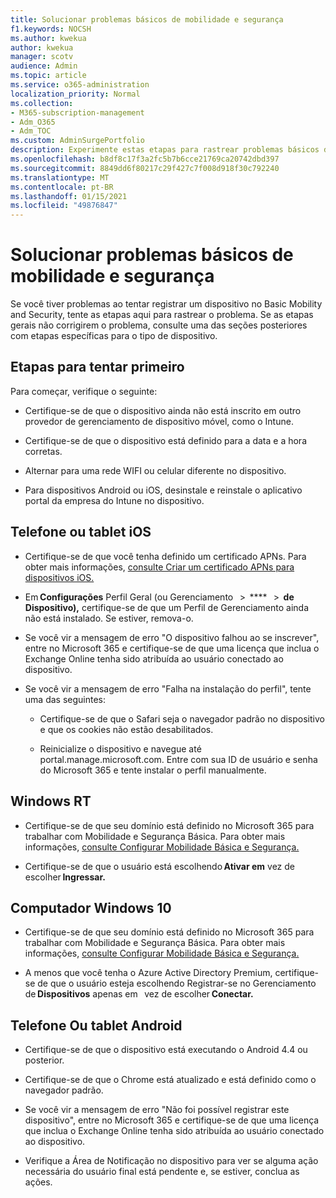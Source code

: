 ```yaml
---
title: Solucionar problemas básicos de mobilidade e segurança
f1.keywords: NOCSH
ms.author: kwekua
author: kwekua
manager: scotv
audience: Admin
ms.topic: article
ms.service: o365-administration
localization_priority: Normal
ms.collection:
- M365-subscription-management
- Adm_O365
- Adm_TOC
ms.custom: AdminSurgePortfolio
description: Experimente estas etapas para rastrear problemas básicos de mobilidade e segurança
ms.openlocfilehash: b8df8c17f3a2fc5b7b6cce21769ca20742dbd397
ms.sourcegitcommit: 8849dd6f80217c29f427c7f008d918f30c792240
ms.translationtype: MT
ms.contentlocale: pt-BR
ms.lasthandoff: 01/15/2021
ms.locfileid: "49876847"
---
```

# <a name="troubleshoot-basic-mobility-and-security"></a>Solucionar problemas básicos de mobilidade e segurança

Se você tiver problemas ao tentar registrar um dispositivo no Basic Mobility and Security, tente as etapas aqui para rastrear o problema. Se as etapas gerais não corrigirem o problema, consulte uma das seções posteriores com etapas específicas para o tipo de dispositivo.

## <a name="steps-to-try-first"></a>Etapas para tentar primeiro

Para começar, verifique o seguinte:

- Certifique-se de que o dispositivo ainda não está inscrito em outro provedor de gerenciamento de dispositivo móvel, como o Intune.

- Certifique-se de que o dispositivo está definido para a data e a hora corretas.

- Alternar para uma rede WIFI ou celular diferente no dispositivo.

- Para dispositivos Android ou iOS, desinstale e reinstale o aplicativo portal da empresa do Intune no dispositivo. 

## <a name="ios-phone-or-tablet"></a>Telefone ou tablet iOS

- Certifique-se de que você tenha definido um certificado APNs. Para obter mais informações, [consulte Criar um certificado APNs para dispositivos iOS.](create-an-apns-certificate-for-ios-devices.md)

- Em **Configurações** Perfil Geral (ou Gerenciamento   >  ****   >  **de Dispositivo),** certifique-se de que um Perfil de Gerenciamento ainda não está instalado. Se estiver, remova-o.

- Se você vir a mensagem de erro "O dispositivo falhou ao se inscrever", entre no Microsoft 365 e certifique-se de que uma licença que inclua o Exchange Online tenha sido atribuída ao usuário conectado ao dispositivo.

- Se você vir a mensagem de erro "Falha na instalação do perfil", tente uma das seguintes:

    - Certifique-se de que o Safari seja o navegador padrão no dispositivo e que os cookies não estão desabilitados.

    - Reinicialize o dispositivo e navegue até portal.manage.microsoft.com. Entre com sua ID de usuário e senha do Microsoft 365 e tente instalar o perfil manualmente.

## <a name="windows-rt"></a>Windows RT

- Certifique-se de que seu domínio está definido no Microsoft 365 para trabalhar com Mobilidade e Segurança Básica. Para obter mais informações, [consulte Configurar Mobilidade Básica e Segurança.](set-up.md)
    
- Certifique-se de que o usuário está escolhendo **Ativar em** vez de   escolher **Ingressar.**

## <a name="windows-10-pc"></a>Computador Windows 10

- Certifique-se de que seu domínio está definido no Microsoft 365 para trabalhar com Mobilidade e Segurança Básica. Para obter mais informações, [consulte Configurar Mobilidade Básica e Segurança.](set-up.md)
    
- A menos que você tenha o Azure Active Directory Premium, certifique-se de que o usuário esteja escolhendo Registrar-se no Gerenciamento de **Dispositivos** apenas em   vez de escolher **Conectar.**

## <a name="android-phone-or-tablet"></a>Telefone Ou tablet Android

- Certifique-se de que o dispositivo está executando o Android 4.4 ou posterior.

- Certifique-se de que o Chrome está atualizado e está definido como o navegador padrão.

- Se você vir a mensagem de erro "Não foi possível registrar este dispositivo", entre no Microsoft 365 e certifique-se de que uma licença que inclua o Exchange Online tenha sido atribuída ao usuário conectado ao dispositivo.

- Verifique a Área de Notificação no dispositivo para ver se alguma ação necessária do usuário final está pendente e, se estiver, conclua as ações.
